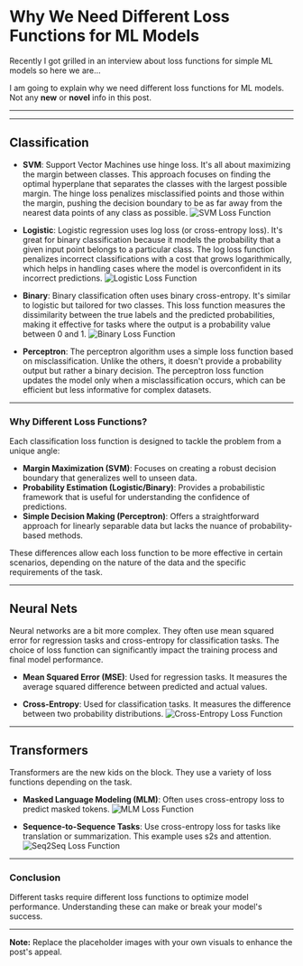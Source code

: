 # Why We Need Different Loss Functions for ML Models

Recently I got grilled in an interview about loss functions for simple ML models so here we are...

I am going to explain why we need different loss functions for ML models. Not any **new** or **novel** info in this post.

---

---

## Classification

- **SVM**: Support Vector Machines use hinge loss. It's all about maximizing the margin between classes. This approach focuses on finding the optimal hyperplane that separates the classes with the largest possible margin. The hinge loss penalizes misclassified points and those within the margin, pushing the decision boundary to be as far away from the nearest data points of any class as possible.
  ![SVM Loss Function](https://i.sstatic.net/hoaGW.png)

- **Logistic**: Logistic regression uses log loss (or cross-entropy loss). It's great for binary classification because it models the probability that a given input point belongs to a particular class. The log loss function penalizes incorrect classifications with a cost that grows logarithmically, which helps in handling cases where the model is overconfident in its incorrect predictions.
  ![Logistic Loss Function](https://media.geeksforgeeks.org/wp-content/uploads/20190620132533/LogLoss.jpg)

- **Binary**: Binary classification often uses binary cross-entropy. It's similar to logistic but tailored for two classes. This loss function measures the dissimilarity between the true labels and the predicted probabilities, making it effective for tasks where the output is a probability value between 0 and 1.
  ![Binary Loss Function](https://arize.com/wp-content/uploads/2022/11/log-loss-1.png)

- **Perceptron**: The perceptron algorithm uses a simple loss function based on misclassification. Unlike the others, it doesn't provide a probability output but rather a binary decision. The perceptron loss function updates the model only when a misclassification occurs, which can be efficient but less informative for complex datasets.

---

### Why Different Loss Functions?

Each classification loss function is designed to tackle the problem from a unique angle:

- **Margin Maximization (SVM)**: Focuses on creating a robust decision boundary that generalizes well to unseen data.
- **Probability Estimation (Logistic/Binary)**: Provides a probabilistic framework that is useful for understanding the confidence of predictions.
- **Simple Decision Making (Perceptron)**: Offers a straightforward approach for linearly separable data but lacks the nuance of probability-based methods.

These differences allow each loss function to be more effective in certain scenarios, depending on the nature of the data and the specific requirements of the task.

---

## Neural Nets

Neural networks are a bit more complex. They often use mean squared error for regression tasks and cross-entropy for classification tasks. The choice of loss function can significantly impact the training process and final model performance.

- **Mean Squared Error (MSE)**: Used for regression tasks. It measures the average squared difference between predicted and actual values.

- **Cross-Entropy**: Used for classification tasks. It measures the difference between two probability distributions.
  ![Cross-Entropy Loss Function](https://framerusercontent.com/images/fre0LAWmNLBuMQjshjEgzhueZWE.webp)

---

## Transformers

Transformers are the new kids on the block. They use a variety of loss functions depending on the task.

- **Masked Language Modeling (MLM)**: Often uses cross-entropy loss to predict masked tokens.
  ![MLM Loss Function](https://miro.medium.com/v2/resize:fit:1400/1*qsDAQWiLhzoK0p9e3fLuZQ.png)

- **Sequence-to-Sequence Tasks**: Use cross-entropy loss for tasks like translation or summarization. This example uses s2s and attention.
  ![Seq2Seq Loss Function](https://lena-voita.github.io/resources/lectures/seq2seq/general/enc_dec_linear_out-min.png)

---

### Conclusion

Different tasks require different loss functions to optimize model performance. Understanding these can make or break your model's success.

---

**Note:** Replace the placeholder images with your own visuals to enhance the post's appeal.